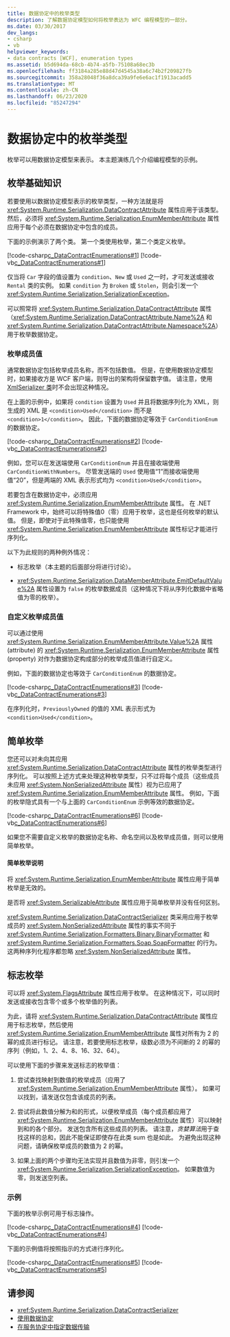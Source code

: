 ```yaml
---
title: 数据协定中的枚举类型
description: 了解数据协定模型如何将枚举表达为 WFC 编程模型的一部分。
ms.date: 03/30/2017
dev_langs:
- csharp
- vb
helpviewer_keywords:
- data contracts [WCF], enumeration types
ms.assetid: b5d694da-68cb-4b74-a5fb-75108a68ec3b
ms.openlocfilehash: ff3184a285e88d47d4545a38a6c74b2f209827fb
ms.sourcegitcommit: 358a28048f36a8dca39a9fe6e6ac1f1913acadd5
ms.translationtype: MT
ms.contentlocale: zh-CN
ms.lasthandoff: 06/23/2020
ms.locfileid: "85247294"
---
```

# <a name="enumeration-types-in-data-contracts"></a>数据协定中的枚举类型
枚举可以用数据协定模型来表示。 本主题演练几个介绍编程模型的示例。  
  
## <a name="enumeration-basics"></a>枚举基础知识  
 若要使用以数据协定模型表示的枚举类型，一种方法就是将 <xref:System.Runtime.Serialization.DataContractAttribute> 属性应用于该类型。 然后，必须将 <xref:System.Runtime.Serialization.EnumMemberAttribute> 属性应用于每个必须在数据协定中包含的成员。  
  
 下面的示例演示了两个类。 第一个类使用枚举，第二个类定义枚举。  
  
 [!code-csharp[c_DataContractEnumerations#1](../../../../samples/snippets/csharp/VS_Snippets_CFX/c_datacontractenumerations/cs/source.cs#1)]
 [!code-vb[c_DataContractEnumerations#1](../../../../samples/snippets/visualbasic/VS_Snippets_CFX/c_datacontractenumerations/vb/source.vb#1)]  
  
 仅当将 `Car` 字段的值设置为 `condition`、`New` 或 `Used` 之一时，才可发送或接收 `Rental` 类的实例。 如果 `condition` 为 `Broken` 或 `Stolen`，则会引发一个 <xref:System.Runtime.Serialization.SerializationException>。  
  
 可以照常将 <xref:System.Runtime.Serialization.DataContractAttribute> 属性（<xref:System.Runtime.Serialization.DataContractAttribute.Name%2A> 和 <xref:System.Runtime.Serialization.DataContractAttribute.Namespace%2A>）用于枚举数据协定。  
  
### <a name="enumeration-member-values"></a>枚举成员值  
 通常数据协定包括枚举成员名称，而不包括数值。 但是，在使用数据协定模型时，如果接收方是 WCF 客户端，则导出的架构将保留数字值。 请注意，使用[XmlSerializer 类](using-the-xmlserializer-class.md)时不会出现这种情况。  
  
 在上面的示例中，如果将 `condition` 设置为 `Used` 并且将数据序列化为 XML，则生成的 XML 是 `<condition>Used</condition>` 而不是 `<condition>1</condition>`。 因此，下面的数据协定等效于 `CarConditionEnum` 的数据协定。  
  
 [!code-csharp[c_DataContractEnumerations#2](../../../../samples/snippets/csharp/VS_Snippets_CFX/c_datacontractenumerations/cs/source.cs#2)]
 [!code-vb[c_DataContractEnumerations#2](../../../../samples/snippets/visualbasic/VS_Snippets_CFX/c_datacontractenumerations/vb/source.vb#2)]  
  
 例如，您可以在发送端使用 `CarConditionEnum` 并且在接收端使用 `CarConditionWithNumbers`。 尽管发送端的 `Used` 使用值“1”而接收端使用值“20”，但是两端的 XML 表示形式均为 `<condition>Used</condition>`。  
  
 若要包含在数据协定中，必须应用 <xref:System.Runtime.Serialization.EnumMemberAttribute> 属性。 在 .NET Framework 中，始终可以将特殊值0（零）应用于枚举，这也是任何枚举的默认值。 但是，即使对于此特殊值零，也只能使用 <xref:System.Runtime.Serialization.EnumMemberAttribute> 属性标记才能进行序列化。  
  
 以下为此规则的两种例外情况：  
  
- 标志枚举（本主题的后面部分将进行讨论）。  
  
- <xref:System.Runtime.Serialization.DataMemberAttribute.EmitDefaultValue%2A> 属性设置为 `false` 的枚举数据成员（这种情况下将从序列化数据中省略值为零的枚举）。  
  
### <a name="customizing-enumeration-member-values"></a>自定义枚举成员值  
 可以通过使用 <xref:System.Runtime.Serialization.EnumMemberAttribute.Value%2A> 属性 (attribute) 的 <xref:System.Runtime.Serialization.EnumMemberAttribute> 属性 (property) 对作为数据协定构成部分的枚举成员值进行自定义。  
  
 例如，下面的数据协定也等效于 `CarConditionEnum` 的数据协定。  
  
 [!code-csharp[c_DataContractEnumerations#3](../../../../samples/snippets/csharp/VS_Snippets_CFX/c_datacontractenumerations/cs/source.cs#3)]
 [!code-vb[c_DataContractEnumerations#3](../../../../samples/snippets/visualbasic/VS_Snippets_CFX/c_datacontractenumerations/vb/source.vb#3)]  
  
 在序列化时，`PreviouslyOwned` 的值的 XML 表示形式为 `<condition>Used</condition>`。  
  
## <a name="simple-enumerations"></a>简单枚举  
 您还可以对未向其应用 <xref:System.Runtime.Serialization.DataContractAttribute> 属性的枚举类型进行序列化。 可以按照上述方式来处理这种枚举类型，只不过将每个成员（这些成员未应用 <xref:System.NonSerializedAttribute> 属性）视为已应用了 <xref:System.Runtime.Serialization.EnumMemberAttribute> 属性。 例如，下面的枚举隐式具有一个与上面的 `CarConditionEnum` 示例等效的数据协定。  
  
 [!code-csharp[c_DataContractEnumerations#6](../../../../samples/snippets/csharp/VS_Snippets_CFX/c_datacontractenumerations/cs/source.cs#6)]
 [!code-vb[c_DataContractEnumerations#6](../../../../samples/snippets/visualbasic/VS_Snippets_CFX/c_datacontractenumerations/vb/source.vb#6)]  
  
 如果您不需要自定义枚举的数据协定名称、命名空间以及枚举成员值，则可以使用简单枚举。  
  
#### <a name="notes-on-simple-enumerations"></a>简单枚举说明  
 将 <xref:System.Runtime.Serialization.EnumMemberAttribute> 属性应用于简单枚举是无效的。  
  
 是否将 <xref:System.SerializableAttribute> 属性应用于简单枚举并没有任何区别。  
  
 <xref:System.Runtime.Serialization.DataContractSerializer> 类采用应用于枚举成员的 <xref:System.NonSerializedAttribute> 属性的事实不同于 <xref:System.Runtime.Serialization.Formatters.Binary.BinaryFormatter> 和 <xref:System.Runtime.Serialization.Formatters.Soap.SoapFormatter> 的行为。 这两种序列化程序都忽略 <xref:System.NonSerializedAttribute> 属性。  
  
## <a name="flag-enumerations"></a>标志枚举  
 可以将 <xref:System.FlagsAttribute> 属性应用于枚举。 在这种情况下，可以同时发送或接收包含零个或多个枚举值的列表。  
  
 为此，请将 <xref:System.Runtime.Serialization.DataContractAttribute> 属性应用于标志枚举，然后使用 <xref:System.Runtime.Serialization.EnumMemberAttribute> 属性对所有为 2 的幂的成员进行标记。 请注意，若要使用标志枚举，级数必须为不间断的 2 的幂的序列（例如，1、2、4、8、16、32、64）。  
  
 可以使用下面的步骤来发送标志的枚举值：  
  
1. 尝试查找映射到数值的枚举成员（应用了 <xref:System.Runtime.Serialization.EnumMemberAttribute> 属性）。 如果可以找到，请发送仅包含该成员的列表。  
  
2. 尝试将此数值分解为和的形式，以便枚举成员（每个成员都应用了 <xref:System.Runtime.Serialization.EnumMemberAttribute> 属性）可以映射到和的各个部分。 发送包含所有这些成员的列表。 请注意，*贪婪算法*用于查找这样的总和，因此不能保证即使存在此类 sum 也是如此。 为避免出现这种问题，请确保枚举成员的数值为 2 的幂。  
  
3. 如果上面的两个步骤均无法实现并且数值为非零，则引发一个 <xref:System.Runtime.Serialization.SerializationException>。 如果数值为零，则发送空列表。  
  
### <a name="example"></a>示例  
 下面的枚举示例可用于标志操作。  
  
 [!code-csharp[c_DataContractEnumerations#4](../../../../samples/snippets/csharp/VS_Snippets_CFX/c_datacontractenumerations/cs/source.cs#4)]
 [!code-vb[c_DataContractEnumerations#4](../../../../samples/snippets/visualbasic/VS_Snippets_CFX/c_datacontractenumerations/vb/source.vb#4)]  
  
 下面的示例值将按照指示的方式进行序列化。  
  
 [!code-csharp[c_DataContractEnumerations#5](../../../../samples/snippets/csharp/VS_Snippets_CFX/c_datacontractenumerations/cs/source.cs#5)]
 [!code-vb[c_DataContractEnumerations#5](../../../../samples/snippets/visualbasic/VS_Snippets_CFX/c_datacontractenumerations/vb/source.vb#5)]  
  
## <a name="see-also"></a>请参阅

- <xref:System.Runtime.Serialization.DataContractSerializer>
- [使用数据协定](using-data-contracts.md)
- [在服务协定中指定数据传输](specifying-data-transfer-in-service-contracts.md)
